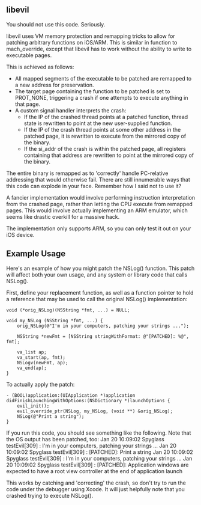 libevil
-----------

You should not use this code. Seriously.

libevil uses VM memory protection and remapping tricks to allow for patching arbitrary functions on iOS/ARM. This is similar in function to mach\_override, except that libevil has to work without the ability to write to executable pages.

This is achieved as follows:

* All mapped segments of the executable to be patched are remapped to a new address for preservation.
* The target page containing the function to be patched is set to PROT\_NONE, triggering a crash if one attempts to execute anything in that page.
* A custom signal handler interprets the crash:
    * If the IP of the crashed thread points at a patched function, thread state is rewritten to point at the new user-supplied function.
    * If the IP of the crash thread points at some other address in the patched page, it is rewritten to execute from the
      mirrored copy of the binary.
    * If the si\_addr of the crash is within the patched page, all registers containing that address are rewritten to point
      at the mirrored copy of the binary.

The entire binary is remapped as to 'correctly' handle PC-relative addressing that would otherwise fail. There are still
innumerable ways that this code can explode in your face. Remember how I said not to use it?

A fancier implementation would involve performing instruction interpretation from the crashed page, rather than
letting the CPU execute from remapped pages. This would involve actually implementing an ARM emulator, which seems
like drastic overkill for a massive hack.

The implementation only supports ARM, so you can only test it out on your iOS device.

Example Usage
-----------

Here's an example of how you might patch the NSLog() function. This patch will affect both your own usage, and any system
or library code that calls NSLog().

First, define your replacement function, as well as a function pointer to hold a reference
that may be used to call the original NSLog() implementation:
    
    void (*orig_NSLog)(NSString *fmt, ...) = NULL;
     
    void my_NSLog (NSString *fmt, ...) {
        orig_NSLog(@"I'm in your computers, patching your strings ...");
    
        NSString *newFmt = [NSString stringWithFormat: @"[PATCHED]: %@", fmt];
        
        va_list ap;
        va_start(ap, fmt);
        NSLogv(newFmt, ap);
        va_end(ap);
    }

To actually apply the patch:

    - (BOOL)application:(UIApplication *)application didFinishLaunchingWithOptions:(NSDictionary *)launchOptions {
        evil_init();
        evil_override_ptr(NSLog, my_NSLog, (void **) &orig_NSLog);
        NSLog(@"Print a string");
    }

If you run this code, you should see something like the following. Note that the OS output has been patched, too:
    Jan 20 10:09:02 Spyglass testEvil[309] <Warning>: I'm in your computers, patching your strings ...
    Jan 20 10:09:02 Spyglass testEvil[309] <Warning>: [PATCHED]: Print a string
    Jan 20 10:09:02 Spyglass testEvil[309] <Warning>: I'm in your computers, patching your strings ...
    Jan 20 10:09:02 Spyglass testEvil[309] <Warning>: [PATCHED]: Application windows are expected to have a root view controller at the end of application launch 

This works by catching and 'correcting' the crash, so don't try to run the code under the debugger using Xcode. It will just helpfully note that you crashed trying to execute NSLog().
